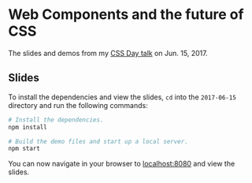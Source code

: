 Web Components and the future of CSS
====================================

The slides and demos from my [CSS Day talk](https://cssday.nl/2017/programme#philip-walton) on Jun. 15, 2017.

## Slides

To install the dependencies and view the slides, `cd` into the `2017-06-15` directory and run the following commands:

```sh
# Install the dependencies.
npm install

# Build the demo files and start up a local server.
npm start
```

You can now navigate in your browser to [localhost:8080](http://localhost:8080/) and view the slides.
